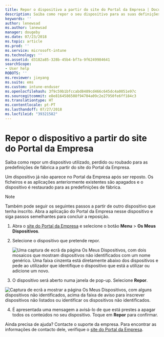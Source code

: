 ```yaml
---
title: Repor o dispositivo a partir do site do Portal da Empresa | Documentos da Microsoft
description: Saiba como repor o seu dispositivo para as suas definições de fábrica a partir do site do Portal da Empresa.
keywords: ''
author: lenewsad
ms.author: lanewsad
manager: dougeby
ms.date: 07/23/2018
ms.topic: article
ms.prod: ''
ms.service: microsoft-intune
ms.technology: ''
ms.assetid: d3182a85-328b-45b4-bf7a-9f6249984641
searchScope:
- User help
ROBOTS: ''
ms.reviewer: jieyang
ms.suite: ems
ms.custom: intune-enduser
ms.openlocfilehash: 3f9c59b1bfccabd8489cd466c645dc4a0051e97c
ms.sourcegitcommit: e8e8164586508f94704a09c2e27950fe6ff184c3
ms.translationtype: HT
ms.contentlocale: pt-PT
ms.lasthandoff: 07/27/2018
ms.locfileid: "39321582"
---
```

# <a name="reset-your-device-from-the-company-portal-website"></a>Repor o dispositivo a partir do site do Portal da Empresa

Saiba como repor um dispositivo utilizado, perdido ou roubado para as predefinições de fábrica a partir do site do Portal da Empresa.  

Um dispositivo já não aparece no Portal da Empresa após ser reposto. Os ficheiros e as aplicações anteriormente existentes são apagados e o dispositivo é restaurado para as predefinições de fábrica.

> [!Note]
> Também pode seguir os seguintes passos a partir de outro dispositivo que tenha inscrito. Abra a aplicação do Portal da Empresa nesse dispositivo e siga passos semelhantes para concluir a reposição.  

1. Abra o [site do Portal da Empresa](https://portal.manage.microsoft.com/#helpdeskDeskDialog) e selecione o botão __Menu__ > __Os Meus Dispositivos__.

2. Selecione o dispositivo que pretende repor.

    ![Uma captura de ecrã da página Os Meus Dispositivos, com dois mosaicos que mostram dispositivos não identificados com um nome genérico. Uma faixa cinzenta está diretamente abaixo dos dispositivos e pede ao utilizador que identifique o dispositivo que está a utilizar ou adicione um novo.](./media/macOS_enroll_002_tap_here_banner.png)

3. O dispositivo será aberto numa janela de pop-up. Selecione **Repor**.  

 ![Captura de ecrã a mostrar a página Os Meus Dispositivos, com alguns dispositivos não identificados, acima da faixa de aviso para inscrever dispositivos não listados ou identificar os dispositivos não identificados.](./media/macOS_enroll_002_tap_here_banner.png)

4. É apresentada uma mensagem a avisá-lo de que está prestes a apagar todos os conteúdos no seu dispositivo. Toque em **Repor** para confirmar.  

Ainda precisa de ajuda? Contacte o suporte da empresa. Para encontrar as informações de contacto dele, verifique o [site do Portal da Empresa](https://portal.manage.microsoft.com/#helpdeskDeskDialog).
